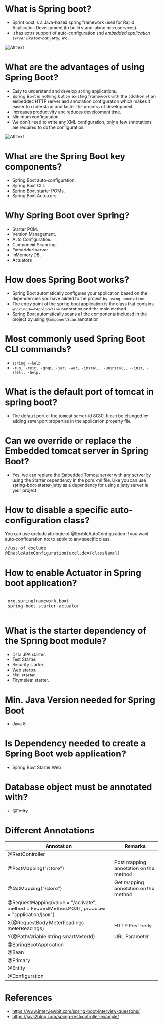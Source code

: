 
# What is Spring boot?
- Sprint boot is a Java-based spring framework used for Rapid Application Development (to build stand-alone microservices). 
- It has extra support of auto-configuration and *embedded application server like tomcat*, jetty, etc.

<img title="SpringBootArchitecture" alt="Alt text" src="Others/SpringBootArchitecture.drawio.png">

# What are the advantages of using Spring Boot?
- Easy to understand and develop spring applications.
- Spring Boot is nothing but an existing framework with the addition of an embedded HTTP server and annotation configuration which makes it easier to understand and faster the process of development.
- Increases productivity and reduces development time.
- Minimum configuration.
- We don’t need to write any XML configuration, only a few annotations are required to do the configuration.

<img title="SpringBoot-Features" alt="Alt text" src="Others/SpringBoot-Features.drawio.png">

# What are the Spring Boot key components?
- Spring Boot auto-configuration.
- Spring Boot CLI.
- Spring Boot starter POMs.
- Spring Boot Actuators.

# Why Spring Boot over Spring?
- Starter POM.
- Version Management.
- Auto Configuration.
- Component Scanning.
- Embedded server.
- InMemory DB.
- Actuators

# How does Spring Boot works?
- Spring Boot automatically configures your application based on the dependencies you have added to the project `by using annotation`. 
- The entry point of the spring boot application is the class that contains `@SpringBootApplication` annotation and the main method.
- Spring Boot automatically scans all the components included in the project by using `@ComponentScan` annotation.

# Most commonly used Spring Boot CLI commands?
- `spring --help`
- `-run, -test, -grap, -jar, -war, -install, -uninstall, --init, -shell, -help.`

# What is the default port of tomcat in spring boot?
- The default port of the tomcat server-id 8080. It can be changed by adding sever.port properties in the application.property file.

# Can we override or replace the Embedded tomcat server in Spring Boot?
- Yes, we can replace the Embedded Tomcat server with any server by using the Starter dependency in the pom.xml file. Like you can use spring-boot-starter-jetty as a dependency for using a jetty server in your project.

# How to disable a specific auto-configuration class?
You can use exclude attribute of @EnableAutoConfiguration if you want auto-configuration not to apply to any specific class.

<pre>
//use of exclude
@EnableAutoConfiguration(exclude={className})
</pre>

# How to enable Actuator in Spring boot application?

<pre>
<dependency>
<groupId> org.springframework.boot</groupId>
<artifactId> spring-boot-starter-actuator </artifactId>
</dependency>
</pre>

# What is the starter dependency of the Spring boot module?
- Data JPA starter.
- Test Starter.
- Security starter.
- Web starter.
- Mail starter.
- Thymeleaf starter.

# Min. Java Version needed for Spring Boot
- Java 8

# Is Dependency needed to create a Spring Boot web application?
- Spring Boot Starter Web

# Database object must be annotated with?
- @Entity

# Different Annotations

Annotation| Remarks                               |
---------------------------------------|---------------------------------------|
@RestController||
@PostMapping("/store")| Post mapping annotation on the method |
@GetMapping("/store")| Get mapping annotation on the method  |
@RequestMapping(value = "/activate",  method = RequestMethod.POST, produces = "application/json")||
X(@RequestBody MeterReadings meterReadings)| HTTP Post body                        |
Y(@PathVariable String smartMeterId)| URL Parameter                         |
@SpringBootApplication||
@Bean||
@Primary||
@Entity||
@Configuration||

# References
- https://www.interviewbit.com/spring-boot-interview-questions/
- https://java2blog.com/spring-restcontroller-example/